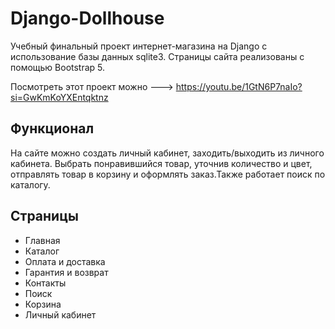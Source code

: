 # Django-Dollhouse
  Учебный финальный проект интернет-магазина на Django с использование базы данных sqlite3. Страницы сайта реализованы с помощью Bootstrap 5.
  
  Посмотреть этот проект можно ---> https://youtu.be/1GtN6P7naIo?si=GwKmKoYXEntqktnz

## Функционал
  На сайте можно создать личный кабинет, заходить/выходить из личного кабинета. Выбрать понравившийся товар, уточнив количество и цвет, отправлять товар в корзину и оформлять заказ.Также работает поиск по каталогу.

  
## Страницы
  - Главная
  - Каталог
  - Оплата и доставка
  - Гарантия и возврат
  - Контакты
  - Поиск
  - Корзина
  - Личный кабинет

